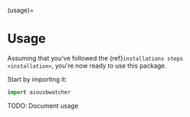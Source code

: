 (usage)=

# Usage

Assuming that you've followed the {ref}`installations steps <installation>`, you're now ready to use this package.

Start by importing it:

```python
import aiousbwatcher
```

TODO: Document usage

